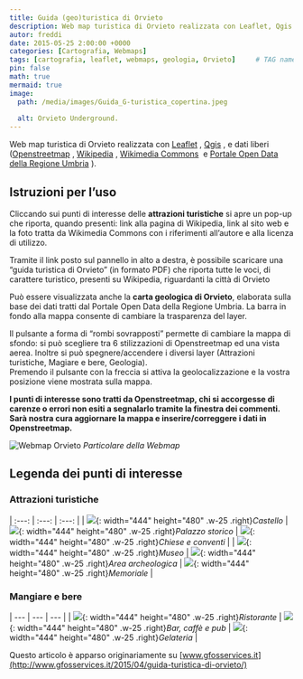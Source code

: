 ```yaml
---
title: Guida (geo)turistica di Orvieto
description: Web map turistica di Orvieto realizzata con Leaflet, Qgis e dati liberi
autor: freddi
date: 2015-05-25 2:00:00 +0000
categories: [Cartografia, Webmaps]
tags: [cartografia, leaflet, webmaps, geologia, Orvieto]     # TAG names should always be lowercase
pin: false
math: true
mermaid: true
image:
  path: /media/images/Guida_G-turistica_copertina.jpeg
  
  alt: Orvieto Underground.
---
```


Web map turistica di Orvieto realizzata con [Leaflet](http://leafletjs.com/)
, [Qgis](http://www.qgis.org/)
, e dati liberi ([Openstreetmap](http://openstreetmap.org)
, [Wikipedia](http://www.wikipedia.it)
, [Wikimedia Commons](http://commons.wikimedia.org/wiki/Main_Page)
 e [Portale Open Data della Regione Umbria](http://dati.umbria.it/)
).

## Istruzioni per l’uso

Cliccando sui punti di interesse delle **attrazioni turistiche** si apre un pop-up che riporta, quando presenti: link alla pagina di Wikipedia, link al sito web e la foto tratta da Wikimedia Commons con i riferimenti all’autore e alla licenza di utilizzo.

Tramite il link posto sul pannello in alto a destra, è possibile scaricare una “guida turistica di Orvieto” (in formato PDF) che riporta tutte le voci, di carattere turistico, presenti su Wikipedia, riguardanti la città di Orvieto

Può essere visualizzata anche la **carta geologica di Orvieto**, elaborata sulla base dei dati tratti dal Portale Open Data della Regione Umbria. La barra in fondo alla mappa consente di cambiare la trasparenza del layer.

Il pulsante a forma di “rombi sovrapposti” permette di cambiare la mappa di sfondo: si può scegliere tra 6 stilizzazioni di Openstreetmap ed una vista aerea. Inoltre si può spegnere/accendere i diversi layer (Attrazioni turistiche, Magiare e bere, Geologia).  
Premendo il pulsante con la freccia si attiva la geolocalizzazione e la vostra posizione viene mostrata sulla mappa.

**I punti di interesse sono tratti da Openstreetmap, chi si accorgesse di carenze o errori non esiti a segnalarlo tramite la finestra dei commenti. Sarà nostra cura aggiornare la mappa e inserire/correggere i dati in Openstreetmap.**

![Webmap Orvieto](https://freddikru.wordpress.com/wp-content/uploads/2015/05/schermata-del-2015-05-29-150138.png?w=620&h=368)
_Particolare della Webmap_

## Legenda dei punti di interesse

### Attrazioni turistiche


| :---: | :---: | :---: |
| ![](https://freddikru.wordpress.com/wp-content/uploads/2015/05/castello.png?w=620){: width="444" height="480" .w-25 .right}_Castello_ | ![](https://freddikru.wordpress.com/wp-content/uploads/2015/05/monumento.png?w=620){: width="444" height="480" .w-25 .right}_Palazzo storico_ | ![](https://freddikru.wordpress.com/wp-content/uploads/2015/05/chiesa1.png?w=620){: width="444" height="480" .w-25 .right}_Chiese e conventi_ |
| ![](https://freddikru.wordpress.com/wp-content/uploads/2015/05/museo.png?w=620){: width="444" height="480" .w-25 .right}_Museo_ | ![](https://freddikru.wordpress.com/wp-content/uploads/2015/05/sito_archeo.png?w=620){: width="444" height="480" .w-25 .right}_Area archeologica_ | ![](https://freddikru.wordpress.com/wp-content/uploads/2015/05/memoriale.png?w=620){: width="444" height="480" .w-25 .right}_Memoriale_ |

### Mangiare e bere


| --- | --- | --- |
| ![](https://freddikru.wordpress.com/wp-content/uploads/2015/05/ristorante.png?w=620){: width="444" height="480" .w-25 .right}_Ristorante_ | ![](https://freddikru.wordpress.com/wp-content/uploads/2015/05/bere.png?w=620){: width="444" height="480" .w-25 .right}_Bar, caffè e pub_ | ![](https://freddikru.wordpress.com/wp-content/uploads/2015/05/gelati.png?w=620){: width="444" height="480" .w-25 .right}_Gelateria_ |

Questo articolo è apparso originariamente su [www.gfosservices.it](http://www.gfosservices.it/2015/04/guida-turistica-di-orvieto/)
